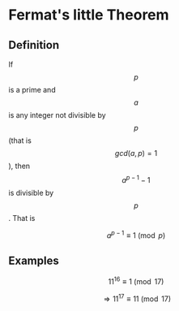 # Fermat's little Theorem

## Definition

If $$p$$ is a prime and $$a$$ is any integer not divisible by $$p$$\(that is$$gcd(a,p)=1$$\), then $$a^{p − 1} − 1$$ is divisible by $$p$$. That is

$$
a^{p − 1}\equiv 1\pmod p
$$

## Examples

$${11}^{16}\equiv 1 \pmod {17}$$

$$\Rightarrow {11}^{17}\equiv 11\pmod {17}$$

